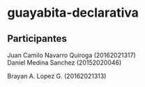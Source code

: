 # guayabita-declarativa
## Participantes
Juan Camilo Navarro Quiroga (20162021317)  
Daniel Medina Sanchez (20152020046)

Brayan A. Lopez G. (20162021313)
